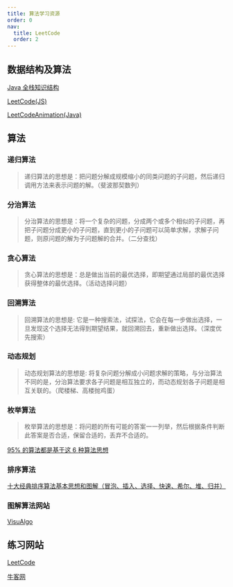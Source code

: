 ```yaml
---
title: 算法学习资源
order: 0
nav:
  title: LeetCode
  order: 2
---
```


## 数据结构及算法

[Java 全栈知识结构](https://www.pdai.tech/md/algorithm/alg-basic-overview.html)

[LeetCode(JS)](https://github.com/azl397985856/leetcode)

[LeetCodeAnimation(Java)](https://github.com/MisterBooo/LeetCodeAnimation)

## 算法

### 递归算法

> 递归算法的思想是：把问题分解成规模缩小的同类问题的子问题，然后递归调用方法来表示问题的解。（斐波那契数列）

### 分治算法

> 分治算法的思想是：将一个复杂的问题，分成两个或多个相似的子问题，再把子问题分成更小的子问题，直到更小的子问题可以简单求解，求解子问题，则原问题的解为子问题解的合并。（二分查找）

### 贪心算法

> 贪心算法的思想是：总是做出当前的最优选择，即期望通过局部的最优选择获得整体的最优选择。（活动选择问题）

### 回溯算法

> 回溯算法的思想是: 它是一种搜索法，试探法，它会在每一步做出选择，一旦发现这个选择无法得到期望结果，就回溯回去，重新做出选择。（深度优先搜索）

### 动态规划

> 动态规划算法的思想是: 将复杂问题分解成小问题求解的策略，与分治算法不同的是，分治算法要求各子问题是相互独立的，而动态规划各子问题是相互关联的。（爬楼梯、高楼抛鸡蛋）

### 枚举算法

> 枚举算法的思想是：将问题的所有可能的答案一一列举，然后根据条件判断此答案是否合适，保留合适的，丢弃不合适的。

[95% 的算法都是基于这 6 种算法思想](https://zhuanlan.zhihu.com/p/428479862)

### 排序算法

[十大经典排序算法基本思想和图解（冒泡、插入、选择、快速、希尔、堆、归并）](https://www.cxymm.net/article/qq_34801169/81459448)

### 图解算法网站

[VisuAlgo](https://visualgo.net/zh)

## 练习网站

[LeetCode](https://leetcode-cn.com/)

[牛客网](https://www.nowcoder.com/)
